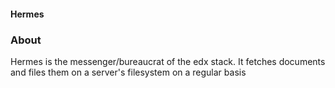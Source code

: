 #### Hermes

### About

Hermes is the messenger/bureaucrat of the edx stack.  It fetches documents and files them on a server's filesystem on a regular basis
